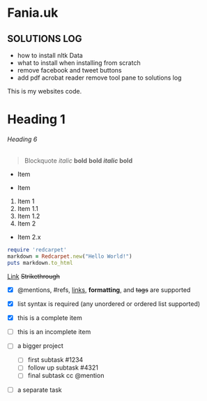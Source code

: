 # Fania.uk


## SOLUTIONS LOG
- how to install nltk Data
- what to install when installing from scratch
- remove facebook and tweet buttons
- add pdf acrobat reader remove tool pane to solutions log


This is my websites code.

# Heading 1
###### Heading 6

> Blockquote *italic* **bold** **bold _italic_ bold**

* Item
- Item

1. Item 1
  1. Item 1.1
  2. Item 1.2
2. Item 2
  * Item 2.x

```ruby
require 'redcarpet'
markdown = Redcarpet.new("Hello World!")
puts markdown.to_html
```

[Link](www.github.com) ~~Strikethrough~~

- [x] @mentions, #refs, [links](), **formatting**, and <del>tags</del> are supported
- [x] list syntax is required (any unordered or ordered list supported)
- [x] this is a complete item
- [ ] this is an incomplete item

- [ ] a bigger project
  - [ ] first subtask #1234
  - [ ] follow up subtask #4321
  - [ ] final subtask cc @mention
- [ ] a separate task
